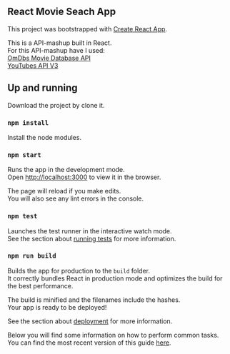 ## React Movie Seach App
This project was bootstrapped with [Create React App](https://github.com/facebookincubator/create-react-app).

This is a API-mashup built in React.<br>
For this API-mashup have I used:<br>
[OmDbs Movie Database API](http://www.omdbapi.com/)<br>
[YouTubes API V3](https://developers.google.com/youtube/v3/)

## Up and running

Download the project by clone it.

### `npm install`

Install the node modules.

### `npm start`

Runs the app in the development mode.<br>
Open [http://localhost:3000](http://localhost:3000) to view it in the browser.

The page will reload if you make edits.<br>
You will also see any lint errors in the console.

### `npm test`

Launches the test runner in the interactive watch mode.<br>
See the section about [running tests](#running-tests) for more information.

### `npm run build`

Builds the app for production to the `build` folder.<br>
It correctly bundles React in production mode and optimizes the build for the best performance.

The build is minified and the filenames include the hashes.<br>
Your app is ready to be deployed!

See the section about [deployment](#deployment) for more information.


Below you will find some information on how to perform common tasks.<br>
You can find the most recent version of this guide [here](https://github.com/facebookincubator/create-react-app/blob/master/packages/react-scripts/template/README.md).